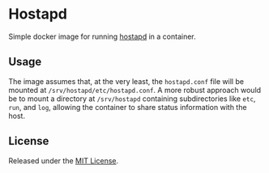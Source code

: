# Hostapd

Simple docker image for running [hostapd](http://w1.fi/hostapd/) in a container.

## Usage

The image assumes that, at the very least, the `hostapd.conf` file will be
mounted at `/srv/hostapd/etc/hostapd.conf`.  A more robust approach would be to
mount a directory at `/srv/hostapd` containing subdirectories like `etc`, `run`,  and
`log`, allowing the container to share status information with the host.

## License

Released under the [MIT License](http://www.opensource.org/licenses/MIT).
